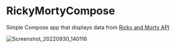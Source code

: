 # RickyMortyCompose
Simple Compose app that displays data from [Ricky and Morty API](https://rickandmortyapi.com/)

![Screenshot_20220930_140116](https://user-images.githubusercontent.com/45855821/193355976-32690dd1-7990-4255-8902-07bea62e372e.png)
